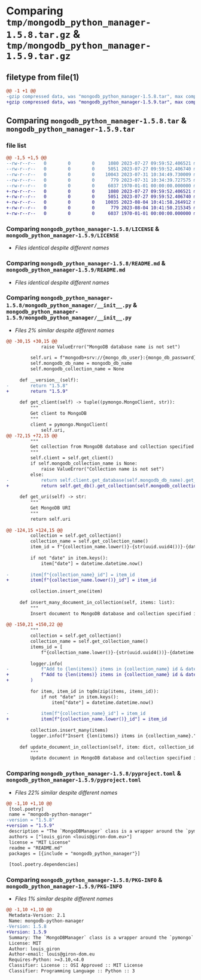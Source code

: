 # Comparing `tmp/mongodb_python_manager-1.5.8.tar.gz` & `tmp/mongodb_python_manager-1.5.9.tar.gz`

## filetype from file(1)

```diff
@@ -1 +1 @@
-gzip compressed data, was "mongodb_python_manager-1.5.8.tar", max compression
+gzip compressed data, was "mongodb_python_manager-1.5.9.tar", max compression
```

## Comparing `mongodb_python_manager-1.5.8.tar` & `mongodb_python_manager-1.5.9.tar`

### file list

```diff
@@ -1,5 +1,5 @@
--rw-r--r--   0        0        0     1080 2023-07-27 09:59:52.406521 mongodb_python_manager-1.5.8/LICENSE
--rw-r--r--   0        0        0     5051 2023-07-27 09:59:52.406740 mongodb_python_manager-1.5.8/README.md
--rw-r--r--   0        0        0    10043 2023-07-31 10:34:49.730009 mongodb_python_manager-1.5.8/mongodb_python_manager/__init__.py
--rw-r--r--   0        0        0      779 2023-07-31 10:34:39.727575 mongodb_python_manager-1.5.8/pyproject.toml
--rw-r--r--   0        0        0     6037 1970-01-01 00:00:00.000000 mongodb_python_manager-1.5.8/PKG-INFO
+-rw-r--r--   0        0        0     1080 2023-07-27 09:59:52.406521 mongodb_python_manager-1.5.9/LICENSE
+-rw-r--r--   0        0        0     5051 2023-07-27 09:59:52.406740 mongodb_python_manager-1.5.9/README.md
+-rw-r--r--   0        0        0    10035 2023-08-04 10:41:58.264912 mongodb_python_manager-1.5.9/mongodb_python_manager/__init__.py
+-rw-r--r--   0        0        0      779 2023-08-04 10:41:50.215345 mongodb_python_manager-1.5.9/pyproject.toml
+-rw-r--r--   0        0        0     6037 1970-01-01 00:00:00.000000 mongodb_python_manager-1.5.9/PKG-INFO
```

### Comparing `mongodb_python_manager-1.5.8/LICENSE` & `mongodb_python_manager-1.5.9/LICENSE`

 * *Files identical despite different names*

### Comparing `mongodb_python_manager-1.5.8/README.md` & `mongodb_python_manager-1.5.9/README.md`

 * *Files identical despite different names*

### Comparing `mongodb_python_manager-1.5.8/mongodb_python_manager/__init__.py` & `mongodb_python_manager-1.5.9/mongodb_python_manager/__init__.py`

 * *Files 2% similar despite different names*

```diff
@@ -30,15 +30,15 @@
             raise ValueError("MongoDB database name is not set")
 
         self.uri = f"mongodb+srv://{mongo_db_user}:{mongo_db_password}@{mongo_db_cluster}/{mongodb_db_name}?retryWrites=true&w=majority"
         self.mongodb_db_name = mongodb_db_name
         self.mongodb_collection_name = None
 
     def __version__(self):
-        return "1.5.8"
+        return "1.5.9"
 
     def get_client(self) -> tuple((pymongo.MongoClient, str)):
         """
         Get client to MongoDB
         """
         client = pymongo.MongoClient(
             self.uri,
@@ -72,15 +72,15 @@
         """
         Get collection from MongoDB database and collection specified in the constructor of the class MongoDB
         """
         self.client = self.get_client()
         if self.mongodb_collection_name is None:
             raise ValueError("Collection name is not set")
         else:
-            return self.client.get_database(self.mongodb_db_name).get_collection(self.mongodb_collection_name)
+            return self.get_db().get_collection(self.mongodb_collection_name)
 
     def get_uri(self) -> str:
         """
         Get MongoDB URI
         """
         return self.uri
 
@@ -124,15 +124,15 @@
         collection = self.get_collection()
         collection_name = self.get_collection_name()
         item_id = f"{collection_name.lower()}-{str(uuid.uuid4())}-{datetime.datetime.now().strftime('%Y_%m_%d_%H_%M_%S')}"
 
         if not "date" in item.keys():
             item["date"] = datetime.datetime.now()
 
-        item[f"{collection_name}_id"] = item_id
+        item[f"{collection_name.lower()}_id"] = item_id
 
         collection.insert_one(item)
 
     def insert_many_document_in_collection(self, items: list):
         """
         Insert document to MongoDB database and collection specified in the constructor of the class MongoDB
 
@@ -150,21 +150,22 @@
         """
         collection = self.get_collection()
         collection_name = self.get_collection_name()
         items_id = [
             f"{collection_name.lower()}-{str(uuid.uuid4())}-{datetime.datetime.now().strftime('%Y_%m_%d_%H_%M_%S')}" for item in items]
 
         logger.info(
-            f"Add to {len(items)} items in {collection_name} id & date.")
+            f"Add to {len(items)} items in {collection_name} id & date."
+        )
 
         for item, item_id in tqdm(zip(items, items_id)):
             if not "date" in item.keys():
                 item["date"] = datetime.datetime.now()
 
-            item[f"{collection_name}_id"] = item_id
+            item[f"{collection_name.lower()}_id"] = item_id
 
         collection.insert_many(items)
         logger.info(f"Insert {len(items)} items in {collection_name}.")
 
     def update_document_in_collection(self, item: dict, collection_id: str, collection_id_name: str = None):
         """
         Update document in MongoDB database and collection specified in the constructor of the class MongoDB
```

### Comparing `mongodb_python_manager-1.5.8/pyproject.toml` & `mongodb_python_manager-1.5.9/pyproject.toml`

 * *Files 22% similar despite different names*

```diff
@@ -1,10 +1,10 @@
 [tool.poetry]
 name = "mongodb-python-manager"
-version = "1.5.8"
+version = "1.5.9"
 description = "The `MongoDBManager` class is a wrapper around the `pymongo` package, designed to simplify the usage of MongoDB in Python applications. It provides convenient methods for connecting to a MongoDB cluster, accessing a specific database and collection, and performing common CRUD operations."
 authors = ["louis_giron <louis@giron-dom.eu>"]
 license = "MIT License"
 readme = "README.md"
 packages = [{include = "mongodb_python_manager"}]
 
 [tool.poetry.dependencies]
```

### Comparing `mongodb_python_manager-1.5.8/PKG-INFO` & `mongodb_python_manager-1.5.9/PKG-INFO`

 * *Files 1% similar despite different names*

```diff
@@ -1,10 +1,10 @@
 Metadata-Version: 2.1
 Name: mongodb-python-manager
-Version: 1.5.8
+Version: 1.5.9
 Summary: The `MongoDBManager` class is a wrapper around the `pymongo` package, designed to simplify the usage of MongoDB in Python applications. It provides convenient methods for connecting to a MongoDB cluster, accessing a specific database and collection, and performing common CRUD operations.
 License: MIT
 Author: louis_giron
 Author-email: louis@giron-dom.eu
 Requires-Python: >=3.10,<4.0
 Classifier: License :: OSI Approved :: MIT License
 Classifier: Programming Language :: Python :: 3
```

